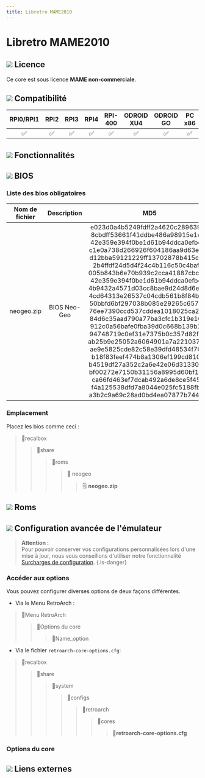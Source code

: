 ```yaml
---
title: Libretro MAME2010
---
```


# Libretro MAME2010



## ![](/migration-images/emulateurs/consoles-de-salon/neo-geo/gerald-g-parchment-background-or-border-5.svg) Licence

Ce core est sous licence **MAME non-commerciale**.

## ![](/migration-images/emulateurs/consoles-de-salon/neo-geo/compatibility.png) Compatibilité

| RPI0/RPI1 | RPI2 | RPI3 | RPI4 | RPI-400 | ODROID XU4 | ODROID GO | PC x86 | PC X86\_64 |
| :---: | :---: | :---: | :---: | :---: | :---: | :---: | :---: | :---: |
| ✅ | ✅ | ✅ | ✅ | ✅ | ✅ | ✅ | ✅ | ✅ |

## ![](/migration-images/emulateurs/consoles-de-salon/neo-geo/cogwheel-145804_640.png) Fonctionnalités



## ![](/migration-images/emulateurs/consoles-de-salon/neo-geo/tqfp32.svg) BIOS

### Liste des bios obligatoires

| Nom de fichier | Description | MD5 | Fourni |
| :---: | :---: | :---: | :---: |
| neogeo.zip | BIOS Neo-Geo | e023d0a4b5249fdff2a4620c28963944 8cbdff53661f41ddbe486a98915e1ec9 42e359e394f0be1d61b94ddca0efbe6c c1e0a738d266926f604186aa9d63e4db d12bba59121229ff13702878b415cb7c 2b4ffdf24d5d4f24c4b116c50c4bafc3 005b843b6e70b939c2cca41887cbc371 42e359e394f0be1d61b94ddca0efbe6c 4b9432a4571d03cc8bae9d24d8d6eb40 4cd64313e26537c04cdb561b8f84b0e4 50bbfd6bf297038b085e29265c65723a 76ee7390ccd537cddea1018025ca29a8 84d6c35aad790a77ba3cfc1b319e1061 912c0a56bafe0fba39d0c668b139b250 94748719c0ef31e7375b0c357d82fc89 ab25b9e25052a6064901a7a221037eb6 ae9e5825cde82c58e39dfd48534f7060 b18f83feef474b8a1306ef199cd810a2 b4519df27a352c2a6e42e06d31330d91 bf00272e7150b31156a8995d60bf185d ca66fd463ef7dcab492a6de8ce5f45eb f4a125538dfd7a8044e025fc5188fb88 a3b2c9a69c28ad0bd4ea07877b744bbe | ❌  |

### **Emplacement**

Placez les bios comme ceci :

> 📁recalbox
>
> > 📁share
> >
> > > 📁roms
> > >
> > > > 📁 neogeo
> > > >
> > > > > 🗒 **neogeo.zip**

## ![](/migration-images/emulateurs/consoles-de-salon/neo-geo/rom-30098_640.png) Roms



## ![](/migration-images/emulateurs/consoles-de-salon/neo-geo/hammer-28636_640.png) Configuration avancée de l'émulateur


>**Attention :**  
>Pour pouvoir conserver vos configurations personnalisées lors d'une mise à jour, nous vous conseillons d'utiliser notre fonctionnalité [Surcharges de configuration](/fr/usage-avance/surcharge-de-configuration).
{.is-danger}

### Accéder au**x** options

Vous pouvez configurer diverses options de deux façons différentes.

* Via le Menu RetroArch :

> 📁Menu RetroArch
>
> > 📁Options du core
> >
> > > 🧩Name\_option

* Via le fichier `retroarch-core-options.cfg`:

> 📁recalbox
>
> > 📁share
> >
> > > 📁system
> > >
> > > > 📁configs
> > > >
> > > > > 📁retroarch
> > > > >
> > > > > > 📁cores
> > > > > >
> > > > > > > 🧩**retroarch-core-options.cfg**

### Options du core

## ![](/migration-images/emulateurs/consoles-de-salon/neo-geo/kisspng-web-development-world-wide-web-computer-icons-webs-world-wide-web-icon-png-5ab05c24477216.4540070115215073642927.png) Liens externes

